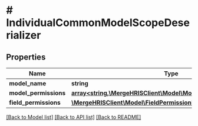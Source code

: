 # # IndividualCommonModelScopeDeserializer

## Properties

Name | Type | Description | Notes
------------ | ------------- | ------------- | -------------
**model_name** | **string** |  |
**model_permissions** | [**array<string,\MergeHRISClient\Model\ModelPermissionDeserializer>**](ModelPermissionDeserializer.md) |  | [optional]
**field_permissions** | [**\MergeHRISClient\Model\FieldPermissionDeserializer**](FieldPermissionDeserializer.md) |  | [optional]

[[Back to Model list]](../../README.md#models) [[Back to API list]](../../README.md#endpoints) [[Back to README]](../../README.md)
